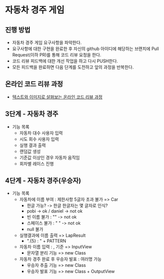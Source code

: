 # 자동차 경주 게임
## 진행 방법
* 자동차 경주 게임 요구사항을 파악한다.
* 요구사항에 대한 구현을 완료한 후 자신의 github 아이디에 해당하는 브랜치에 Pull Request(이하 PR)를 통해 코드 리뷰 요청을 한다.
* 코드 리뷰 피드백에 대한 개선 작업을 하고 다시 PUSH한다.
* 모든 피드백을 완료하면 다음 단계를 도전하고 앞의 과정을 반복한다.

## 온라인 코드 리뷰 과정
* [텍스트와 이미지로 살펴보는 온라인 코드 리뷰 과정](https://github.com/next-step/nextstep-docs/tree/master/codereview)

## 3단계 - 자동차 경주
* 기능 목록
  * 자동차 대수 사용자 입력
  * 시도 회수 사용자 입력
  * 실행 결과 출력
  * 랜덤값 생성
  * 기준값 이상인 경우 자동차 움직임
  * 회차별 레이스 진행

## 4단계 - 자동차 경주(우승자)
* 기능 목록
  * 자동차에 이름 부여 : 제한사항 5글자 초과 불가 => Car
    * 한글 가능? -> 한글 한글자는 몇 글자로 인식?
    * pobi -> ok / daniel -> not ok
    * 빈 이름 불가 : "" -> not ok
    * 스페이스 불가 : "     " -> not ok
    * null 불가
  * 실행결과에 이름 출력 => LapResult
    * ".{5} : " + PATTERN
  * 자동차 이름 입력 : , 기준 => InputView
    * 문자열 분리 기능 => new Class
  * 자동차 경주 완료 후 우승자 발표 : 여러명 가능
    * 우승자 추출 기능 => new Class
    * 우승자 발표 기능 => new Class + OutputView